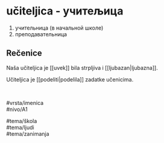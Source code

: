 # učiteljica - учитељица

1. учительница (в начальной школе)  
2. преподавательница

## Rečenice

Naša učiteljica je [[uvek]] bila strpljiva i [[ljubazan|ljubazna]].

Učiteljica je [[podeliti|podelila]] zadatke učenicima.

<br>

#vrsta/imenica  
#nivo/A1  

#tema/škola  
#tema/ljudi  
#tema/zanimanja
